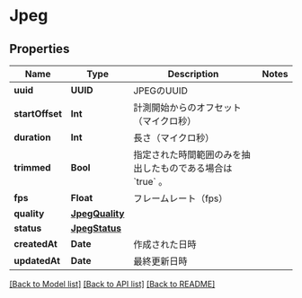# Jpeg

## Properties
Name | Type | Description | Notes
------------ | ------------- | ------------- | -------------
**uuid** | **UUID** | JPEGのUUID | 
**startOffset** | **Int** | 計測開始からのオフセット（マイクロ秒） | 
**duration** | **Int** | 長さ（マイクロ秒） | 
**trimmed** | **Bool** | 指定された時間範囲のみを抽出したものである場合は &#x60;true&#x60; 。 | 
**fps** | **Float** | フレームレート（fps） | 
**quality** | [**JpegQuality**](JpegQuality.md) |  | 
**status** | [**JpegStatus**](JpegStatus.md) |  | 
**createdAt** | **Date** | 作成された日時 | 
**updatedAt** | **Date** | 最終更新日時 | 

[[Back to Model list]](../README.md#documentation-for-models) [[Back to API list]](../README.md#documentation-for-api-endpoints) [[Back to README]](../README.md)



